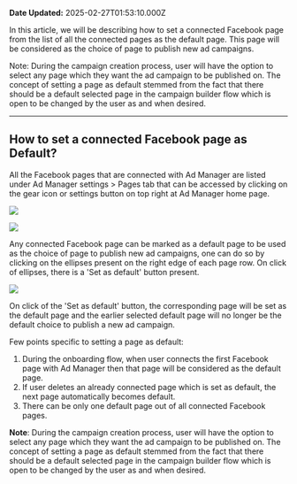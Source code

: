 **Date Updated:** 2025-02-27T01:53:10.000Z
  
  
In this article, we will be describing how to set a connected Facebook page from the list of all the connected pages as the default page. This page will be considered as the choice of page to publish new ad campaigns.

  
Note: During the campaign creation process, user will have the option to select any page which they want the ad campaign to be published on. The concept of setting a page as default stemmed from the fact that there should be a default selected page in the campaign builder flow which is open to be changed by the user as and when desired.

---

## **How to set a connected Facebook page as Default?**

  
All the Facebook pages that are connected with Ad Manager are listed under Ad Manager settings > Pages tab that can be accessed by clicking on the gear icon or settings button on top right at Ad Manager home page.

  
![](https://s3.amazonaws.com/cdn.freshdesk.com/data/helpdesk/attachments/production/155031780362/original/2T5jgX_6ZyoIKK2_28qaQhsSkInEsbFgrA.png?1724824290)

  
![](https://s3.amazonaws.com/cdn.freshdesk.com/data/helpdesk/attachments/production/155031780463/original/xxu2GeoPT0r9vN6HPSKPMIdVDe0f0wx8Aw.png?1724824438)

  
Any connected Facebook page can be marked as a default page to be used as the choice of page to publish new ad campaigns, one can do so by clicking on the ellipses present on the right edge of each page row. On click of ellipses, there is a 'Set as default' button present.

  
![](https://s3.amazonaws.com/cdn.freshdesk.com/data/helpdesk/attachments/production/155031780643/original/NZNWMjjFdKnHMS_hUaArAx9mOwo7QgqdJA.png?1724824702)

  
On click of the 'Set as default' button, the corresponding page will be set as the default page and the earlier selected default page will no longer be the default choice to publish a new ad campaign.

  
Few points specific to setting a page as default:

  
1. During the onboarding flow, when user connects the first Facebook page with Ad Manager then that page will be considered as the default page.
2. If user deletes an already connected page which is set as default, the next page automatically becomes default.
3. There can be only one default page out of all connected Facebook pages.

  
**Note**: During the campaign creation process, user will have the option to select any page which they want the ad campaign to be published on. The concept of setting a page as default stemmed from the fact that there should be a default selected page in the campaign builder flow which is open to be changed by the user as and when desired.
  
  